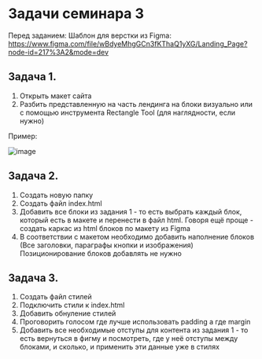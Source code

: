 # Задачи семинара 3

Перед заданием: Шаблон для верстки из Figma: https://www.figma.com/file/wBdyeMhgGCn3fKThaQ1yXG/Landing_Page?node-id=217%3A2&mode=dev


## Задача 1.

1. Открыть макет сайта
2. Разбить представленную на часть лендинга на блоки визуально или с помощью инструмента Rectangle Tool (для наглядности, если нужно)

Пример: 

![image](https://github.com/ElefantCreature1980/HTML_CSS_Sem/assets/143043858/3c2cf880-f253-41c9-b5c8-f0086fb8b7fa)

## Задача 2.

1. Создать новую папку
2. Создать файл index.html
3. Добавить все блоки из задания 1 - то есть выбрать каждый блок, который есть в макете и перенести в файл html. Говоря ещё проще - создать каркас из html блоков по макету из Figma
4. В соответствии с макетом необходимо добавить наполнение блоков (Все заголовки, параграфы кнопки и изображения)
Позиционирование блоков добавлять не нужно



## Задача 3.

1. Создать файл стилей
2. Подключить стили к index.html
3. Добавить обнуление стилей
4. Проговорить голосом где лучше использовать padding а где margin
5. Добавить все необходимые отступы для контента из задания 1 - то есть вернуться в фигму и посмотреть, где у неё отступы между блоками, и сколько, и применить эти данные уже в стилях

